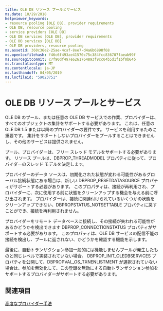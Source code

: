 ```yaml
---
title: OLE DB リソース プールとサービス
ms.date: 10/29/2018
helpviewer_keywords:
- resource pooling [OLE DB], provider requirements
- OLE DB, resource pooling
- service providers [OLE DB]
- OLE DB services [OLE DB], provider requirements
- OLE DB services [OLE DB]
- OLE DB providers, resource pooling
ms.assetid: 360c36e2-25ae-4caf-8ee7-d4a6b6898f68
ms.openlocfilehash: f46c6f493ae41570c75c384fcc836707faeab99f
ms.sourcegitcommit: c7f90df497e6261764893f9cc04b5d1f1bf0b64b
ms.translationtype: MT
ms.contentlocale: ja-JP
ms.lasthandoff: 04/05/2019
ms.locfileid: "59023751"
---
```

# <a name="ole-db-resource-pooling-and-services"></a>OLE DB リソース プールとサービス

OLE DB のプール、または任意の OLE DB サービスでの作業、プロバイダーは、すべてのオブジェクトの集計をサポートする必要があります。 これは、任意の OLE DB 1.5 または以降のプロバイダーの要件です。 サービスを利用するために重要です。 集計をサポートしないプロバイダーをプールすることはできませんし、その他のサービスは提供されません。

プール、プロバイダーは、フリー スレッド モデルをサポートする必要があります。 リソース プールは、DBPROP_THREADMODEL プロパティに従って、プロバイダーのスレッド モデルを決定します。

プロバイダーのデータ ソースは、初期化された状態が変わる可能性があるグローバル接続状態にある場合は、新しい DBPROP_RESETDATASOURCE プロパティがサポートする必要があります。 このプロパティは、接続が再利用され、プロバイダーに、次に使用する前に状態をクリーンアップする機会を与える前に呼び出されます。 プロバイダーは、接続に関連付けられているいくつかの状態をクリーンアップできない、DBPROPSTATUS_NOTSETTABLE プロパティに戻すことができ、接続を再利用されません。

プロバイダーをリモート データベースに接続し、その接続が失われる可能性があるかどうかを検出できます DBPROP_CONNECTIONSTATUS プロパティがサポートする必要があります。 このプロパティは、OLE DB サービスの配信不能の接続を検出し、プールに返されない、かどうかを確認する機能を示します。

最後に、自動トランザクション参加一般的には機能しませんプールが発生したものと同じレベルで実装されていない場合。 DBPROP_INIT_OLEDBSERVICES プロパティを公開して、DBPROPVAL_OS_TXNENLISTMENT が選択されていない場合は、参加を無効化して、この登録を無効にする自動トランザクション参加をサポートするプロバイダーがサポートする必要があります。

## <a name="see-also"></a>関連項目

[高度なプロバイダー手法](../../data/oledb/advanced-provider-techniques.md)